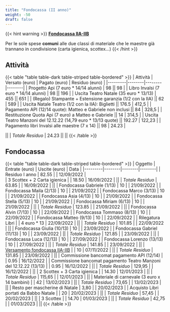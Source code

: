```yaml
---
title: "Fondocassa (II anno)"
weight: -50
draft: false
---
```


{{< hint warning >}}
<a href="/fondocassa/comune">**Fondocassa IIA-IIB**</a>

Per le sole spese **comuni** alle due classi di materiale che le maestre già trannano in condivisione (carta igienica, scottex...)
{{< /hint >}}

## Attività

{{< table "table table-dark table-striped table-bordered" >}}
| Attività | Versato (euro) | Pagato (euro) | Residuo (euro) |
|---------|--------|--------|--------|
| Progetto Api (7 euro * 14/14 alunni) | 98 || 98 |
| Libro Invalsi (7 euro * 14/14 alunni) | 98 || 196 |
| Uscita Teatro Natale (35 euro * 13/13) | 455 || 651 |
| (Regalo) Stampante + Estensione garanzia (1/2 con la IIA) || 62 | 589 |
| Uscita Natale Teatro (1/2 con la IIA): Biglietti || 176.5 | 412,5 |
| Pagamento API (12/14 quote): Matteo e Gabriele non inclusi || 84 | 328,5 |
| Restituzione Quota Api (7 euro) a Matteo e Gabriele || 14 | 314,5 |
| Uscita Teatro Manzoni del 12.12.22 (14,79 euro * 13/13 quote) || 192.27 | 122,23 |
| Pagamento libri Invalsi alle maestre (7 x 14) || 98 | 24.23 |

||
| *Totale Residuo* | 24.23 ||
||
{{< /table >}}

## Fondocassa

{{< table "table table-dark table-striped table-bordered" >}}
| Oggetto | Entrate (euro) | Uscite (euro) | Data |
|---------|--------|--------|--------|
| Residuo I anno | 82.55 | | 12/09/2022 |   
| 3 Scottex + 2 Carta igienica | | 18.50 | 16/09/2022 |
||
| *Totale Residuo* | 63.85 | | 16/09/2022 |
||
| Fondocassa Gabriele (1/13) | 10 | | 21/09/2022 |
| Fondocassa Maila (2/13) | 10 | | 21/09/2022 |
| Fondocassa Marco (3/13) | 10 | | 21/09/2022 |
| Fondocassa Asia (4/13) | 10 | | 21/09/2022 |
| Fondocassa Stella (5/13) | 10 | | 21/09/2022 |
| Fondocassa Miriam (6/13) | 10 | | 21/09/2022 |
||
| *Totale Residuo* | 123.85 | | 21/09/2022 |
||
| Fondocassa Alvin (7/13) | 10 | | 22/09/2022 |
| Fondocassa Tommaso (8/13) | 10 | | 22/09/2022 |
| Fondocassa Matteo (9/13) | 10 | | 22/09/2022 |
| Rilegatura Libri | | 4 euro * 13 | 22/09/2022 |
||
| *Totale Residuo* | 101.85 | | 22/09/2022 |
||
| Fondocassa Giulia (10/13) | 10 | | 23/09/2022 |
| Fondocassa Gabriel (11/13) | 10 | | 23/09/2022 |
||
| *Totale Residuo* | 121.85 | | 23/09/2022 |
||
| Fondocassa Luca (12/13) | 10 | | 27/09/2022 |
| Fondocassa Lorenzo (13/13) | 10 | | 27/09/2022 |
||
| *Totale Residuo* | 141.85 | | 23/09/2022 |
||
| <a href="/fondocassa/comune">Versamento fondocassa IIA-IIB</a> | | 10 | 07/11/2022 |
||
| *Totale Residuo* | 131.85 | | 23/09/2022 |
||
| Commissione bancomat pagamento API (12/14) | | 0.95 | 16/12/2022 |
| Commissione bancomat pagamento Teatro Manzoni del 12.12.22 (13/13) | | 0.95 | 16/12/2022 |
||
| *Totale Residuo* | 129,95 | | 16/12/2022 |
||
| 2 Scottex + 3 Carta igienica | | 14.30 | 12/01/2023 |
||
| *Totale Residuo* | 115,65 | | 12/01/2023 |
||
| Materiale di carnevale (3 euro x 14 bambini) | | 42 | 13/02/2023 |
||
| *Totale Residuo* | 73,65 | | 13/02/2023 |
||
| Resto per mascherine di Natale | 3,80 |  | 20/02/2023 |
| Acquisto Libri portati da Babbo Natale | | 20 | 20/02/2023 |
||
| *Totale Residuo* | 57,45 | | 20/02/2023 |
||
| 3 Scottex | | 14.70 | 01/03/2023 |
||
| *Totale Residuo* | 42,75 | | 01/03/2023 |
||
{{< /table >}}

